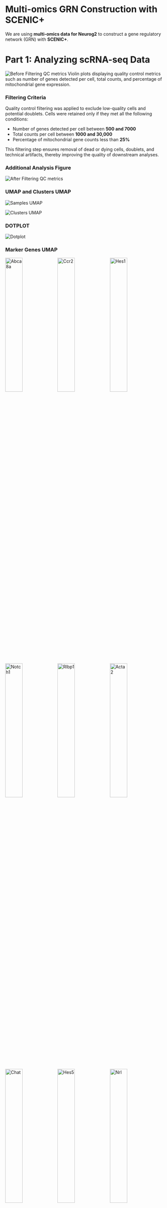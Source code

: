 # Multi-omics GRN Construction with SCENIC+  

We are using **multi-omics data for Neurog2** to construct a gene regulatory network (GRN) with **SCENIC+**.  

# Part 1: Analyzing scRNA-seq Data  

![Before Filtering QC metrics](figures/violin_QC.png)
Violin plots displaying quality control metrics such as number of genes detected per cell, total counts, and percentage of mitochondrial gene expression.

### Filtering Criteria

Quality control filtering was applied to exclude low-quality cells and potential doublets. Cells were retained only if they met all the following conditions:

- Number of genes detected per cell between **500 and 7000**  
- Total counts per cell between **1000 and 30,000**  
- Percentage of mitochondrial gene counts less than **25%**  

This filtering step ensures removal of dead or dying cells, doublets, and technical artifacts, thereby improving the quality of downstream analyses.


### Additional Analysis Figure
![After Filtering QC metrics](figures/violin_AfterQC.png)

### UMAP and Clusters UMAP


![Samples UMAP](figures/umap_clustered_mNeurog2_Samples.png)


![Clusters UMAP](figures/umap_clustered_mNeurog2_Clusters.png)

### DOTPLOT 
![Dotplot](figures/clustered_mNeurog2_Dotplot.png)

### Marker Genes UMAP

<img src="figures/umap_clustered_mNeurog2_Abca8a.png?v=3" alt="Abca8a" width="33%"><img src="figures/umap_clustered_mNeurog2_Ccr2.png?v=3" alt="Ccr2" width="33%"><img src="figures/umap_clustered_mNeurog2_Hes1.png?v=3" alt="Hes1" width="33%">
<img src="figures/umap_clustered_mNeurog2_Notch1.png?v=3" alt="Notch1" width="33%"><img src="figures/umap_clustered_mNeurog2_Rlbp1.png?v=3" alt="Rlbp1" width="33%"><img src="figures/umap_clustered_mNeurog2_Acta2.png?v=3" alt="Acta2" width="33%">
<img src="figures/umap_clustered_mNeurog2_Chat.png?v=3" alt="Chat" width="33%"><img src="figures/umap_clustered_mNeurog2_Hes5.png?v=3" alt="Hes5" width="33%"><img src="figures/umap_clustered_mNeurog2_Nrl.png?v=3" alt="Nrl" width="33%">
<img src="figures/umap_clustered_mNeurog2_Rpe65.png?v=3" alt="Rpe65" width="33%"><img src="figures/umap_clustered_mNeurog2_Apoe.png?v=3" alt="Apoe" width="33%">
<img src="figures/umap_clustered_mNeurog2_Insm1.png?v=3" alt="Insm1" width="33%"><img src="figures/umap_clustered_mNeurog2_Olig2.png?v=3" alt="Olig2" width="33%"><img src="figures/umap_clustered_mNeurog2_Sebox.png?v=3" alt="Sebox" width="33%">
<img src="figures/umap_clustered_mNeurog2_Aqp4.png?v=3" alt="Aqp4" width="33%"><img src="figures/umap_clustered_mNeurog2_Csf1r.png?v=3" alt="Csf1r" width="33%"><img src="figures/umap_clustered_mNeurog2_Isl1.png?v=3" alt="Isl1" width="33%">
<img src="figures/umap_clustered_mNeurog2_Otx2.png?v=3" alt="Otx2" width="33%"><img src="figures/umap_clustered_mNeurog2_Slc17a7.png?v=3" alt="Slc17a7" width="33%"><img src="figures/umap_clustered_mNeurog2_Arr3.png?v=3" alt="Arr3" width="33%">
<img src="figures/umap_clustered_mNeurog2_Elavl3.png?v=3" alt="Elavl3" width="33%"><img src="figures/umap_clustered_mNeurog2_Kcnj8.png?v=3" alt="Kcnj8" width="33%"><img src="figures/umap_clustered_mNeurog2_Pax2.png?v=3" alt="Pax2" width="33%">
<img src="figures/umap_clustered_mNeurog2_Slc1a3.png?v=3" alt="Slc1a3" width="33%"><img src="figures/umap_clustered_mNeurog2_Ascl1.png?v=3" alt="Ascl1" width="33%"><img src="figures/umap_clustered_mNeurog2_Elavl4.png?v=3" alt="Elavl4" width="33%">
<img src="figures/umap_clustered_mNeurog2_Lhx1.png?v=3" alt="Lhx1" width="33%"><img src="figures/umap_clustered_mNeurog2_Pax6.png?v=3" alt="Pax6" width="33%"><img src="figures/umap_clustered_mNeurog2_Slc6a9.png?v=3" alt="Slc6a9" width="33%">
<img src="figures/umap_clustered_mNeurog2_Atoh7.png?v=3" alt="Atoh7" width="33%"><img src="figures/umap_clustered_mNeurog2_Emx1.png?v=3" alt="Emx1" width="33%"><img src="figures/umap_clustered_mNeurog2_Lhx2.png?v=3" alt="Lhx2" width="33%">
<img src="figures/umap_clustered_mNeurog2_Pou4f2.png?v=3" alt="Pou4f2" width="33%"><img src="figures/umap_clustered_mNeurog2_Sox11.png?v=3" alt="Sox11" width="33%"><img src="figures/umap_clustered_mNeurog2_Bsn.png?v=3" alt="Bsn" width="33%">
<img src="figures/umap_clustered_mNeurog2_Foxn4.png?v=3" alt="Foxn4" width="33%"><img src="figures/umap_clustered_mNeurog2_Lhx4.png?v=3" alt="Lhx4" width="33%"><img src="figures/umap_clustered_mNeurog2_Prdm1.png?v=3" alt="Prdm1" width="33%">
<img src="figures/umap_clustered_mNeurog2_Sox9.png?v=3" alt="Sox9" width="33%"><img src="figures/umap_clustered_mNeurog2_Cabp5.png?v=3" alt="Cabp5" width="33%"><img src="figures/umap_clustered_mNeurog2_Gad1.png?v=3" alt="Gad1" width="33%">
<img src="figures/umap_clustered_mNeurog2_Malat1.png?v=3" alt="Malat1" width="33%"><img src="figures/umap_clustered_mNeurog2_Prdx6.png?v=3" alt="Prdx6" width="33%"><img src="figures/umap_clustered_mNeurog2_Tfap2a.png?v=3" alt="Tfap2a" width="33%">
<img src="figures/umap_clustered_mNeurog2_Calb1.png?v=3" alt="Calb1" width="33%"><img src="figures/umap_clustered_mNeurog2_Gfap.png?v=3" alt="Gfap" width="33%"><img src="figures/umap_clustered_mNeurog2_mt-Atp6.png?v=3" alt="mt-Atp6" width="33%">
<img src="figures/umap_clustered_mNeurog2_Rbfox3.png?v=3" alt="Rbfox3" width="33%"><img src="figures/umap_clustered_mNeurog2_Tie1.png?v=3" alt="Tie1" width="33%"><img src="figures/umap_clustered_mNeurog2_Calb2.png?v=3" alt="Calb2" width="33%">
<img src="figures/umap_clustered_mNeurog2_Glul.png?v=3" alt="Glul" width="33%"><img src="figures/umap_clustered_mNeurog2_Neurog2.png?v=3" alt="Neurog2" width="33%"><img src="figures/umap_clustered_mNeurog2_Rho.png?v=3" alt="Rho" width="33%">
<img src="figures/umap_clustered_mNeurog2_Vim.png?v=3" alt="Vim" width="33%">

### Annotations 

![Annotations ON](figures/annotated_clustered_mNeurog2_annotationsON.png)

![Annotations](figures/annotated_clustered_mNeurog2_annotations.png)


# Part 2: Analyzing scATAC Data  

![ATAC UMAP](ATAC_samples.png)

### Clustering 

![ATAC CLUSTERS](ATAC_clusters.png)





## Running Pycistopic pre step for Scenic+ 


#### QC 

![General QC TH1](TH1_qc.png)

![General QC TH2](TH2_qc.png)

![Barcode QC TH1](TH1_barcode_qc.png)

![Barcode QC TH2](TH2_barcode_qc.png)



# pycisTopic Clustering in SCENIC+

## 🚨🚨🚨 READ THIS FIRST — BIG WARNING! 🚨🚨🚨

> ⚠️ **IMPORTANT: pycisTopic clusters are NOT the same as Seurat or Signac clusters!** ⚠️  
>
> pycisTopic **does not cluster cells based on gene expression (Seurat)** or **raw accessibility peaks (Signac)**.  
> Instead, it clusters based on **topic modeling** of chromatin accessibility profiles — which capture **regulatory programs** (e.g., co-accessible enhancers), not direct gene activity.
>
> 🧠 So, when comparing pycisTopic clustering to Seurat/Signac clusters, remember:
>
> - ✅ **Same cells**, but  
> - ❌ **Not the same clustering method**  
> - ❌ **Not the same input data**  
> - ✅ **Completely different biological focus**


### ⚙️ How Is pycisTopic Clustering Done?

1. **Input**: scATAC-seq peak-by-cell matrix
2. **Topic Modeling**:
   - Use Latent Dirichlet Allocation (LDA) to discover **topics**
   - Each topic is a set of co-accessible genomic regions
3. **Topic Matrix**:
   - Each cell is represented by a **topic-proportion vector**
4. **Dimensionality Reduction**:
   - UMAP is applied to topic vectors (not raw peaks)
5. **Clustering**:
   - Leiden clustering is run on the topic matrix at different resolutions

> ✅ **pycisTopic clustering does NOT use traditional PCA or LSI clustering.**

> Instead, it groups cells based on their **regulatory landscape**, not just expression.

---

### 🎯 Why Use pycisTopic Clustering?

- Captures **regulatory programs** that may not be visible in gene expression alone
- Useful for annotating cell states based on **enhancer activity** or **TF binding**
- Enables downstream integration with **SCENIC+**, where topics are linked to gene regulatory networks

---

### 📌 Summary

- The pycisTopic clusters are based on **topic modeling**, not expression or raw peak counts.
- Each topic reflects a set of co-accessible genomic regions (potentially linked to transcriptional regulation).
- This clustering provides a **regulatory perspective** on cell identity and state.
- Clustering resolution can be adjusted to explore broad vs. fine-grained patterns.



##  UMAPs

### Panel 1: `scRNA_cell_type`
Using `scRNA_cell_type` as a **benchmark** means:

* ✅ You're using **known transcriptomic identities** (from gene expression data) to **validate or interpret** the **regulatory clusters** generated from ATAC-seq data by pycisTopic.

* ✅ You can assess whether **chromatin accessibility-based clustering** (via topic modeling) is able to **recapitulate known biology**, such as major cell types or subtypes.

* ✅ It helps determine the **biological relevance** and **granularity (resolution)** of the pycisTopic clusters — revealing how well topic modeling captures meaningful regulatory variation across cells.

You can think of it as a **"ground-truth check"**:
If pycisTopic clusters align well with `scRNA_cell_type` labels, it increases confidence that the inferred topics reflect **real biological programs** rather than technical noise.


### Panels 2–4: `pycisTopic_leiden_X_Y`

These panels show **unsupervised clustering** of cells based on their **topic distributions**, as inferred from **pycisTopic**.

Each cell is represented by its unique combination of topics — patterns of co-accessible regulatory regions. pycisTopic then applies **Leiden clustering** to group cells with similar topic profiles.

This clustering reflects the cells’ **regulatory landscapes**, rather than their gene expression, offering insights into cell identity and state from an **epigenomic perspective**.

The panels differ by **resolution**:

* **Panel 2** (resolution = 0.6): Low granularity — broad clusters representing major cell types.
* **Panel 3** (resolution = 1.2): Medium granularity — more refined clusters, possible subtypes.
* **Panel 4** (resolution = 3.0): High granularity — fine-scale clusters, potentially revealing rare or transitional states.

> Increasing the resolution creates more clusters and allows finer distinctions, but may also split biologically similar cells.

These clustering results can be compared to `scRNA_cell_type` labels to evaluate how well the regulatory (ATAC-based) clustering reflects known transcriptomic cell types.



![metadata](outs/umap_clusters/metadata_umap.png)


![qc metrics](outs/umap_clusters/qc_metrics_umap.png)


## Annotations  (cluster-level labels)

- After running Leiden clustering on the ATAC data, each cell belongs to a numeric cluster (0, 1, 2, …).  
- Each cell also carries a suggested reference label (from scRNA), either by:
  - **Barcode transfer** (if multiome), or  
  - **Similarity mapping** (if separate scRNA + scATAC).  

### How the cluster annotation is assigned:
1. **Look at all cells in a cluster**  
   - For example, Cluster 3 contains many cells that were individually labeled by the scRNA reference.

2. **Check which label is most common**  
   - If 80% of cells in Cluster 3 are labeled `CellTypeX`, and 20% are mixed (`CellTypeY`, `CellTypeZ`),  
     then the dominant identity is `CellTypeX`.

3. **Assign that label to the entire cluster**  
   - Cluster 3 is renamed from `3` → `CellTypeX(3)`.

### How to read the annotation plot

- Each colored region is still a Leiden cluster from the ATAC UMAP.  
- But instead of numeric IDs, clusters are now labeled with:  
  - **The dominant biological identity** (from scRNA labels).  
  - **The original cluster number** in parentheses for reference.  

➡️ Example:  
- `CellTypeX(3)` = Leiden Cluster 3, annotated as CellTypeX.  
- `CellTypeY(5)` = Leiden Cluster 5, annotated as CellTypeY.


##  🚨🚨🚨 Difference between scRNA mapping and annotation 

### scRNA mapping (`celltype_scrna`)
- **Level:** Per-cell  
- **How:** Each ATAC cell is assigned an scRNA label  
  - Multiome → by shared barcode  
  - Separate datasets → by similarity mapping (e.g., gene activity → scRNA reference)  
- **Result:**  
  - Individual cells show their scRNA identity.  
  - A Leiden cluster may look mixed (e.g., some MG, some Rod, some Cone).  
- **Interpretation:** Fine-grained view of how every single ATAC cell maps to RNA cell types.

---

### Cluster-level annotation (after annotation)
- **Level:** Per-cluster  
- **How:** Each Leiden cluster is renamed based on the **majority scRNA label** of its cells  
  - Example: if 80% of cells in Cluster 2 are MG → Cluster 2 is annotated as `MG(2)`.  
- **Result:**  
  - Each cluster gets one “consensus” label.  
  - Mixed identities inside a cluster are no longer shown.  
- **Interpretation:** Coarse-grained view where clusters are given a single dominant biological identity.



###  🚨🚨🚨 All MG? We trained the model with n_topic=5 very low probably a toy example  

![annotated clusters](outs/umap_clusters/annotated_clusters_umap.png)


![topics umap](outs/umap_clusters/topic_umap.png)


![topics heatmap ](outs/umap_clusters/cell_topic_heatmap.png)


## Pending 
### Binarising Topics 

## Why Binarise Topics?

### The Problem
- A topic distribution is usually **dense** (many peaks with small probabilities).  
- Biologists often want a **clean list of peaks “belonging” to a topic**, not fractional weights.  

### The Solution: Binarisation
- Binarisation converts these continuous weights into a **binary set of topic-specific features (peaks)**:  
  - `1` = peak is *assigned* to this topic  
  - `0` = peak is *not assigned*  

### Benefits
- Run **motif enrichment** (find transcription factors driving a topic).  
- Interpret topics as **regulatory programs**.  
- Compare topics across **different experiments**.  


# Understanding PySciTopic Binarisation Plots

## 1. `cell_topic_li.png`
- **LI = Likelihood Index (or Log-likelihood Index)**  
- Shows how well different numbers of topics explain the data across cells.  
- Used to check **model fit** or to decide if the chosen number of topics makes sense.  

👉 Look for an **elbow point** or plateau, where adding more topics doesn’t improve the fit much.


## 2. `region_bin_otsu.png`
- Uses **Otsu’s method**, an automatic thresholding algorithm (borrowed from image processing).  
- Applied to the **topic–peak weight distribution** to split peaks into “important” vs “background.”  
- Plot shows a **histogram of peak weights** with a red cutoff line chosen by Otsu.  

👉 Interpretation:
- Left of cutoff = background peaks (0)  
- Right of cutoff = binarised peaks (1)  

## 3. `region_bin_top3k.png`
- Selects the **top 3,000 peaks per topic** instead of using Otsu.  
- Plot shows ranked peak weights, with a cutoff line at the 3,000th peak.  

👉 Interpretation:
- Above line = peaks kept  
- Below line = peaks discarded  

## 4. `region_bin_topics_otsu.png`
- Same as `region_bin_otsu.png`, but aggregated **per topic**.  
- Shows how many peaks passed Otsu thresholding in each topic.  

👉 Interpretation:
- Some topics will be **sharp** (few strong peaks).  
- Others will be **broad** (many weaker peaks above cutoff).  


## 5. `region_bin_topics_top_3000.png` / `region_bin_topics_top3k.png`
- Same as above, but for the **top-3k-per-topic method**.  
- Shows how many peaks were selected per topic (usually 3,000, unless a topic has fewer peaks).  

👉 Interpretation:
- Lets you compare **Otsu vs fixed top-N** binarisation strategies.  


## Why These Plots Matter
- **Quality check** → Did binarisation pick a reasonable number of peaks per topic?  
- **Method choice**:
  - *Otsu*: adaptive, good if topics have very different sharpness.  
  - *Top-N*: consistent, good for comparing topics across experiments.  
- **Downstream analysis**: The binarised sets feed into **motif enrichment** and **regulatory program discovery**, so checking these plots ensures binarisation wasn’t too loose or too strict.  



![li](outs/topics/cell_topic_li.png)  
![otsu](outs/topics/region_bin_otsu.png)
![top3k](outs/topics/region_bin_top3k.png)
![otsu](outs/topics/region_bin_topics_otsu.png)  
![top3000](outs/topics/region_bin_topics_top_3000.png)
![top3k topics](outs/topics/region_bin_topics_top3k.png)






